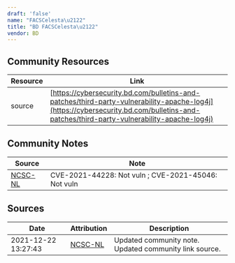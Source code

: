 ```yaml
---
draft: 'false'
name: "FACSCelesta\u2122"
title: "BD FACSCelesta\u2122"
vendor: BD
---
```



## Community Resources
| Resource | Link |
| --- | --- |
| source | [https://cybersecurity.bd.com/bulletins-and-patches/third-party-vulnerability-apache-log4j](https://cybersecurity.bd.com/bulletins-and-patches/third-party-vulnerability-apache-log4j) |

## Community Notes
| Source | Note |
| --- | --- |
| [NCSC-NL](https://github.com/NCSC-NL/log4shell/blob/main/software/README.md) | CVE-2021-44228: Not vuln ; CVE-2021-45046: Not vuln </ul> |

## Sources
| Date | Attribution | Description |
| --- | --- | --- |
| 2021-12-22 13:27:43 | [NCSC-NL](https://github.com/NCSC-NL/log4shell/blob/main/software/README.md) | Updated community note. Updated community link source.  |
